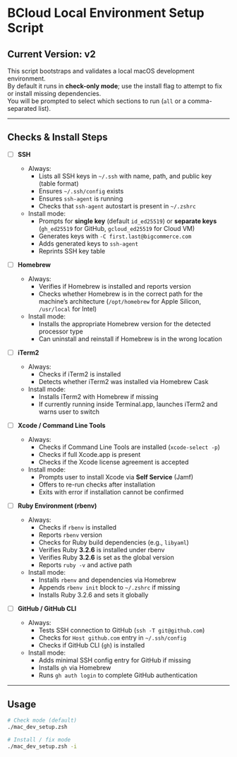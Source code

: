 # BCloud Local Environment Setup Script

## Current Version: v2

This script bootstraps and validates a local macOS development environment.  
By default it runs in **check-only mode**; use the install flag to attempt to fix or install missing dependencies.  
You will be prompted to select which sections to run (`all` or a comma-separated list).

---

## Checks & Install Steps

- [ ] **SSH**
  - Always:
    - Lists all SSH keys in `~/.ssh` with name, path, and public key (table format)
    - Ensures `~/.ssh/config` exists
    - Ensures `ssh-agent` is running
    - Checks that `ssh-agent` autostart is present in `~/.zshrc`
  - Install mode:
    - Prompts for **single key** (default `id_ed25519`) or **separate keys** (`gh_ed25519` for GitHub, `gcloud_ed25519` for Cloud VM)
    - Generates keys with `-C first.last@bigcommerce.com`
    - Adds generated keys to `ssh-agent`
    - Reprints SSH key table

- [ ] **Homebrew**
  - Always:
    - Verifies if Homebrew is installed and reports version
    - Checks whether Homebrew is in the correct path for the machine’s architecture (`/opt/homebrew` for Apple Silicon, `/usr/local` for Intel)
  - Install mode:
    - Installs the appropriate Homebrew version for the detected processor type
    - Can uninstall and reinstall if Homebrew is in the wrong location

- [ ] **iTerm2**
  - Always:
    - Checks if iTerm2 is installed
    - Detects whether iTerm2 was installed via Homebrew Cask
  - Install mode:
    - Installs iTerm2 with Homebrew if missing
    - If currently running inside Terminal.app, launches iTerm2 and warns user to switch

- [ ] **Xcode / Command Line Tools**
  - Always:
    - Checks if Command Line Tools are installed (`xcode-select -p`)
    - Checks if full Xcode.app is present
    - Checks if the Xcode license agreement is accepted
  - Install mode:
    - Prompts user to install Xcode via **Self Service** (Jamf)
    - Offers to re-run checks after installation
    - Exits with error if installation cannot be confirmed

- [ ] **Ruby Environment (rbenv)**
  - Always:
    - Checks if `rbenv` is installed
    - Reports `rbenv` version
    - Checks for Ruby build dependencies (e.g., `libyaml`)
    - Verifies Ruby **3.2.6** is installed under rbenv
    - Verifies Ruby **3.2.6** is set as the global version
    - Reports `ruby -v` and active path
  - Install mode:
    - Installs `rbenv` and dependencies via Homebrew
    - Appends `rbenv init` block to `~/.zshrc` if missing
    - Installs Ruby 3.2.6 and sets it globally

- [ ] **GitHub / GitHub CLI**
  - Always:
    - Tests SSH connection to GitHub (`ssh -T git@github.com`)
    - Checks for `Host github.com` entry in `~/.ssh/config`
    - Checks if GitHub CLI (`gh`) is installed
  - Install mode:
    - Adds minimal SSH config entry for GitHub if missing
    - Installs `gh` via Homebrew
    - Runs `gh auth login` to complete GitHub authentication

---

## Usage

```bash
# Check mode (default)
./mac_dev_setup.zsh

# Install / fix mode
./mac_dev_setup.zsh -i
